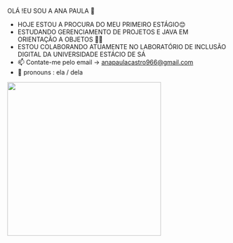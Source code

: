 OLÁ !EU SOU  A ANA PAULA 👋

- HOJE ESTOU A PROCURA DO  MEU PRIMEIRO ESTÁGIO😊 
- ESTUDANDO GERENCIAMENTO DE PROJETOS E JAVA EM ORIENTAÇÃO A OBJETOS 👩‍💻
- ESTOU COLABORANDO ATUAMENTE NO LABORATÓRIO DE INCLUSÃO DIGITAL DA UNIVERSIDADE ESTÁCIO DE SÁ
- 📫 Contate-me pelo email -> anapaulacastro966@gmail.com
-   👩 pronouns : ela / dela 




<img src="https://github-readme-stats.vercel.app/api?username=Anadevbycode&theme=radical" width="350"/> 


     
     
     
    





























































































































































































































































































































































































































































































































































